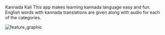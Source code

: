 Kannada Kali
This app makes learning kannada language easy and fun. 
English words with kannada translations are given along with audio for each of the categories.

![feature_graphic](https://github.com/SandhyaNBhat/KannadaKali/assets/97033286/825edb28-35ba-4646-9ae6-be96aad8f8f7)


